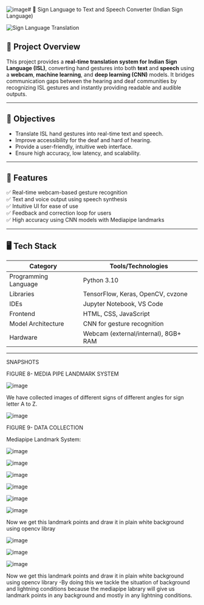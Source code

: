 ![image](https://github.com/user-attachments/assets/150b8f6e-6851-495c-a8e2-27831000061d)# 🧠 Sign Language to Text and Speech Converter (Indian Sign Language)

![Sign Language Translation](https://upload.wikimedia.org/wikipedia/commons/thumb/4/4c/Sign_language_ASL.png/800px-Sign_language_ASL.png)

## 📌 Project Overview

This project provides a **real-time translation system for Indian Sign Language (ISL)**, converting hand gestures into both **text** and **speech** using a **webcam**, **machine learning**, and **deep learning (CNN)** models. It bridges communication gaps between the hearing and deaf communities by recognizing ISL gestures and instantly providing readable and audible outputs.

---

## 🎯 Objectives

- Translate ISL hand gestures into real-time text and speech.
- Improve accessibility for the deaf and hard of hearing.
- Provide a user-friendly, intuitive web interface.
- Ensure high accuracy, low latency, and scalability.

---

## 🚀 Features

✅ Real-time webcam-based gesture recognition  
✅ Text and voice output using speech synthesis  
✅ Intuitive UI for ease of use  
✅ Feedback and correction loop for users  
✅ High accuracy using CNN models with Mediapipe landmarks  

---

## 🖥️ Tech Stack

| Category            | Tools/Technologies                      |
|---------------------|-----------------------------------------|
| Programming Language| Python 3.10                             |
| Libraries           | TensorFlow, Keras, OpenCV, cvzone       |
| IDEs                | Jupyter Notebook, VS Code               |
| Frontend            | HTML, CSS, JavaScript                   |
| Model Architecture  | CNN for gesture recognition             |
| Hardware            | Webcam (external/internal), 8GB+ RAM    |

---

SNAPSHOTS
 
FIGURE 8- MEDIA PIPE LANDMARK SYSTEM

![image](https://github.com/user-attachments/assets/6e382d31-0516-455e-9622-df988ce3459d)


We have collected images of different signs of different angles for sign letter A to Z.

![image](https://github.com/user-attachments/assets/1b233bfc-700f-44c7-a1ae-4485896a2a27)

 
FIGURE 9- DATA COLLECTION

Mediapipe Landmark System:

![image](https://github.com/user-attachments/assets/3aca8af7-455d-4978-99cd-8adcce8d9a12)

![image](https://github.com/user-attachments/assets/7e99c554-52b0-4172-ad89-7ce824f2858b)

![image](https://github.com/user-attachments/assets/2db6ab23-dc62-45f0-8e36-7a0f91f9079d)
 
![image](https://github.com/user-attachments/assets/06a89733-56d4-418d-8852-a1b614f12854)
  
![image](https://github.com/user-attachments/assets/aef286b2-4db6-49bd-a948-ec4a36bdd00a)
 
![image](https://github.com/user-attachments/assets/98e3146c-d525-49a4-9521-b3034a24f0d5)

  
Now we get this landmark points and draw it in plain white background using opencv libray

![image](https://github.com/user-attachments/assets/a06a8954-0047-42ff-937e-eb6b0f391ea2)

![image](https://github.com/user-attachments/assets/a759ee5d-4f1c-4b9f-8489-94fb16c5911b)

![image](https://github.com/user-attachments/assets/89b88292-1e4f-4330-adf3-8f12b03114e8)

Now we get this landmark points and draw it in plain white background using opencv library
-By doing this we tackle the situation of background and lightning conditions because the mediapipe labrary will give us landmark points in any background and mostly in any lightning conditions.




